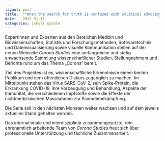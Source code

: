 ```yaml
---
layout: post
title:  "“When the search for truth is confused with political advocacy, the pursuit of knowledge is reduced to the quest for power.” – Alston Chase"
date:   2022-01-11
categories: jekyll update
---
```

Expertinnen und Experten aus den Bereichen Medizin und Biowissenschaften, Statistik und Forschungsmethoden, Softwaretechnik und Datenvisualisierung sowie visuelle Kommunikation stellen auf der neuen Webseite _Corona Studies_ eine umfangreiche und stetig anwachsende Sammlung wissenschaftlicher Studien, Stellungnahmem und Berichte rund um das Thema „Corona“ bereit. 

Ziel des Projektes ist es, wissenschaftliche Erkenntnisse einem breiten Publikum und dem öffentlichen Diskurs zugänglich zu machen. Im Mittelpunkt stehen das Virus SARS-CoV-2, sein Spike-Protein, die Erkrankung COVID-19, ihre Vorbeugung und Behandlung, Aspekte der Immunität, die verschiedenen Impfstoffe sowie die Effekte der nichtmedizinischen Massnahmen zur Panmdiebekämpfung.

Die Seite soll in den nächsten Monaten weiter wachsen und auf dem jeweils aktuellen Stand gehalten werden. 

Das internationale und interdisziplinär zusammengesetzte, rein ehrenamtlich arbeitende Team von _Corona Studies_ freut sich über professionelle Unterstützung und fachliche Zusammenarbeit.